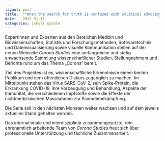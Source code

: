 ```yaml
---
layout: post
title:  "“When the search for truth is confused with political advocacy, the pursuit of knowledge is reduced to the quest for power.” – Alston Chase"
date:   2022-01-11
categories: jekyll update
---
```

Expertinnen und Experten aus den Bereichen Medizin und Biowissenschaften, Statistik und Forschungsmethoden, Softwaretechnik und Datenvisualisierung sowie visuelle Kommunikation stellen auf der neuen Webseite _Corona Studies_ eine umfangreiche und stetig anwachsende Sammlung wissenschaftlicher Studien, Stellungnahmem und Berichte rund um das Thema „Corona“ bereit. 

Ziel des Projektes ist es, wissenschaftliche Erkenntnisse einem breiten Publikum und dem öffentlichen Diskurs zugänglich zu machen. Im Mittelpunkt stehen das Virus SARS-CoV-2, sein Spike-Protein, die Erkrankung COVID-19, ihre Vorbeugung und Behandlung, Aspekte der Immunität, die verschiedenen Impfstoffe sowie die Effekte der nichtmedizinischen Massnahmen zur Panmdiebekämpfung.

Die Seite soll in den nächsten Monaten weiter wachsen und auf dem jeweils aktuellen Stand gehalten werden. 

Das internationale und interdisziplinär zusammengesetzte, rein ehrenamtlich arbeitende Team von _Corona Studies_ freut sich über professionelle Unterstützung und fachliche Zusammenarbeit.